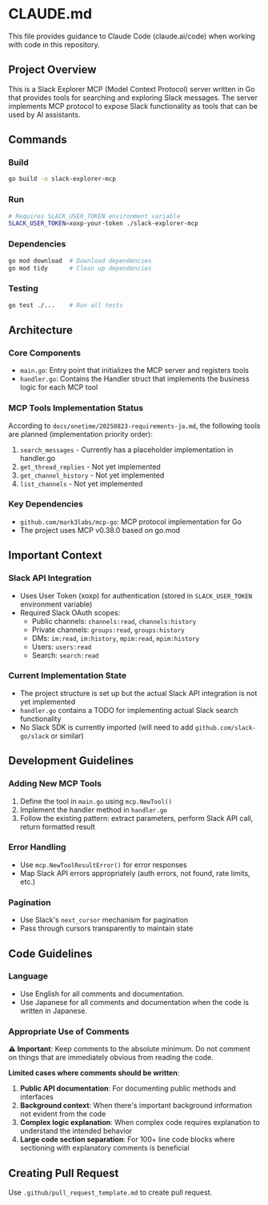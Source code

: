 # CLAUDE.md

This file provides guidance to Claude Code (claude.ai/code) when working with code in this repository.

## Project Overview
This is a Slack Explorer MCP (Model Context Protocol) server written in Go that provides tools for searching and exploring Slack messages. The server implements MCP protocol to expose Slack functionality as tools that can be used by AI assistants.

## Commands

### Build
```bash
go build -o slack-explorer-mcp
```

### Run
```bash
# Requires SLACK_USER_TOKEN environment variable
SLACK_USER_TOKEN=xoxp-your-token ./slack-explorer-mcp
```

### Dependencies
```bash
go mod download  # Download dependencies
go mod tidy      # Clean up dependencies
```

### Testing
```bash
go test ./...    # Run all tests
```

## Architecture

### Core Components
- `main.go`: Entry point that initializes the MCP server and registers tools
- `handler.go`: Contains the Handler struct that implements the business logic for each MCP tool

### MCP Tools Implementation Status
According to `docs/onetime/20250823-requirements-ja.md`, the following tools are planned (implementation priority order):
1. `search_messages` - Currently has a placeholder implementation in handler.go
2. `get_thread_replies` - Not yet implemented
3. `get_channel_history` - Not yet implemented
4. `list_channels` - Not yet implemented

### Key Dependencies
- `github.com/mark3labs/mcp-go`: MCP protocol implementation for Go
- The project uses MCP v0.38.0 based on go.mod

## Important Context

### Slack API Integration
- Uses User Token (xoxp) for authentication (stored in `SLACK_USER_TOKEN` environment variable)
- Required Slack OAuth scopes:
  - Public channels: `channels:read`, `channels:history`
  - Private channels: `groups:read`, `groups:history`
  - DMs: `im:read`, `im:history`, `mpim:read`, `mpim:history`
  - Users: `users:read`
  - Search: `search:read`

### Current Implementation State
- The project structure is set up but the actual Slack API integration is not yet implemented
- `handler.go` contains a TODO for implementing actual Slack search functionality
- No Slack SDK is currently imported (will need to add `github.com/slack-go/slack` or similar)

## Development Guidelines

### Adding New MCP Tools
1. Define the tool in `main.go` using `mcp.NewTool()`
2. Implement the handler method in `handler.go`
3. Follow the existing pattern: extract parameters, perform Slack API call, return formatted result

### Error Handling
- Use `mcp.NewToolResultError()` for error responses
- Map Slack API errors appropriately (auth errors, not found, rate limits, etc.)

### Pagination
- Use Slack's `next_cursor` mechanism for pagination
- Pass through cursors transparently to maintain state

## Code Guidelines

### Language
- Use English for all comments and documentation.
- Use Japanese for all comments and documentation when the code is written in Japanese.

### Appropriate Use of Comments
**⚠️ Important**: Keep comments to the absolute minimum. Do not comment on things that are immediately obvious from reading the code.

**Limited cases where comments should be written**:
1. **Public API documentation**: For documenting public methods and interfaces
2. **Background context**: When there's important background information not evident from the code
3. **Complex logic explanation**: When complex code requires explanation to understand the intended behavior
4. **Large code section separation**: For 100+ line code blocks where sectioning with explanatory comments is beneficial

## Creating Pull Request
Use `.github/pull_request_template.md` to create pull request.
